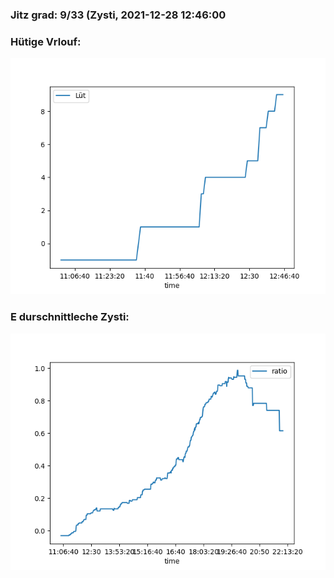 ### Jitz grad: 9/33 (Zysti, 2021-12-28 12:46:00

### Hütige Vrlouf:
![Graph](Today.png)

### E durschnittleche Zysti:
![Graph](Zysti.png)